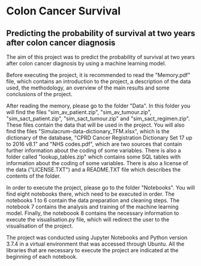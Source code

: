 # Colon Cancer Survival
## Predicting the probability of survival at two years after colon cancer diagnosis

The aim of this project was to predict the probability of survival at two years after colon cancer diagnosis by using a machine learning model.

Before executing the project, it is recommended to read the "Memory.pdf" file, which contains an introduction to the project, a description of the data used, the methodology, an overview of the main results and some conclusions of the project.

After reading the memory, please go to the folder "Data". In this folder you will find the files "sim_av_patient.zip", "sim_av_tumour.zip", "sim_sact_patient.zip", "sim_sact_tumour.zip" and "sim_sact_regimen.zip". These files contain the data that will be used in the project. You will also find the files "Simulacrum-data-dictionary_TFM.xlsx", which is the dictionary of the database, "CPRD Cancer Registration Dictionary Set 17 up to 2016 v8.1" and "NHS codes.pdf", which are two sources that contain further information about the coding of some variables. There is also a folder called "lookup_tables.zip" which contains some SQL tables with information about the coding of some variables. There is also a license of the data ("LICENSE.TXT") and a README.TXT file which describes the contents of the folder. 

In order to execute the project, please go to the folder "Notebooks". You will find eight notebooks there, which need to be executed in order. The notebooks 1 to 6 contain the data preparation and cleaning steps. The notebook 7 contains the analysis and training of the machine learning model. Finally, the noteboook 8 contains the necessary information to execute the visualisation.py file, which will redirect the user to the visualisation of the project.

The project was conducted using Jupyter Notebooks and Python version 3.7.4 in a virtual environment that was accessed through Ubuntu. All the libraries that are necessary to execute the project are indicated at the beginning of each notebook.
